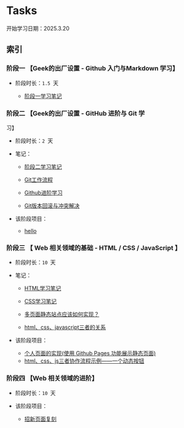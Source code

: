 # Tasks
开始学习日期：2025.3.20
## 索引 
### 阶段一 【Geek的出厂设置 - Github 入门与Markdown 学习】  
+ 阶段时长：`1.5 `天

  - [阶段一学习笔记](<Task1/阶段一学习笔记.md>)  

### 阶段二 【Geek的出厂设置 - GitHub 进阶与 Git 学
习】  
+ 阶段时长：`2 `天  
+ 笔记：
  
  - [阶段二学习笔记](<Task2/阶段二学习笔记.md>)  
  - [Git工作流程](<Task2/Git工作流程.md>)

  - [Github进阶学习](<Task2/Github进阶学习笔记.md>)
  - [Git版本回滚与冲突解决](<Task2/Git版本回滚与冲突解决.md>)
  
+ 该阶段项目：
  
  - [hello](<Task2/hello.md>)
### 阶段三 【 Web 相关领域的基础 - HTML / CSS / JavaScript 】  
+ 阶段时长：`10 `天  

+ 笔记：
  - [HTML学习笔记](<Task3/HTML学习笔记.md>)
  
  - [CSS学习笔记](<Task3/CSS学习笔记.md>)
  
  - [多页面静态站点应该如何实现？](<Task3/多页面静态站点实现.md>)
  - [html、css、javascript三者的关系](<Task3/html、css、javascript三者的关系.md>)


+ 该阶段项目：
  
  - [个人页面的实现(使用 Github Pages 功能展示静态页面)](https://qr114514.github.io)
  - [html、css、js三者协作流程示例——一个动态按钮](<Task3/html、css、javascript三者的关系.md>)


### 阶段四 【Web 相关领域的进阶】
+ 阶段时长：`10 `天

+ 该阶段项目：
  
  - [招新页面复刻](https://qr114514.github.io/Tasks/Task4/页面实现/)